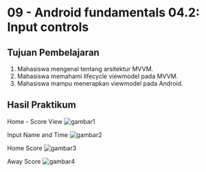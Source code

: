 # 09 - Android fundamentals 04.2: Input controls

## Tujuan Pembelajaran

1.  Mahasiswa mengenal tentang arsitektur MVVM.
2.  Mahasiswa memahami lifecycle viewmodel pada MVVM.
3.  Mahasiswa mampu menerapkan viewmodel pada Android.


## Hasil Praktikum

Home - Score View
![gambar1](img/sview1.jpg)

Input Name and Time
![gambar2](img/input.jpg)

Home Score
![gambar3](img/home.jpg)

Away Score
![gambar4](img/away.jpg)
